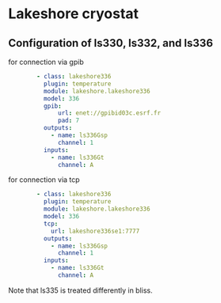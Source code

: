 # Lakeshore cryostat

## Configuration of ls330, ls332, and ls336
for connection via gpib
```YAML
        - class: lakeshore336
          plugin: temperature
          module: lakeshore.lakeshore336
          model: 336
          gpib:
              url: enet://gpibid03c.esrf.fr
              pad: 7
          outputs:
            - name: ls336Gsp
              channel: 1
          inputs:
            - name: ls336Gt
              channel: A
```

for connection via tcp
```YAML
        - class: lakeshore336
          plugin: temperature
          module: lakeshore.lakeshore336
          model: 336
          tcp:
            url: lakeshore336se1:7777
          outputs:
            - name: ls336Gsp
              channel: 1
          inputs:
            - name: ls336Gt
              channel: A
```

Note that ls335 is treated differently in bliss.
